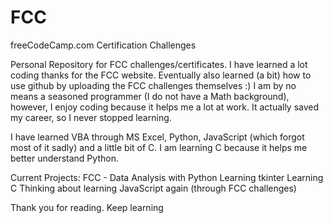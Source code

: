 # FCC
freeCodeCamp.com Certification Challenges

Personal Repository for FCC challenges/certificates. 
I have learned a lot coding thanks for the FCC website. Eventually also learned (a bit) how to use github by uploading the FCC challenges themselves :)
I am by no means a seasoned programmer (I do not have a Math background), however, I enjoy coding because it helps me a lot at work. It actually saved my career,
so I never stopped learning.

I have learned VBA through MS Excel, Python, JavaScript (which forgot most of it sadly) and a little bit of C. I am learning C because it helps me better understand Python.

Current Projects:
FCC - Data Analysis with Python
Learning tkinter
Learning C
Thinking about learning JavaScript again (through FCC challenges)


Thank you for reading.
Keep learning
